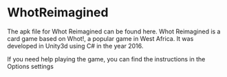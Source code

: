 # WhotReimagined
The apk file for Whot Reimagined can be found here. Whot Reimagined is a card game based on Whot!, a popular game in West Africa. It was developed in Unity3d using C# in the year 2016.

If you need help playing the game, you can find the instructions in the Options settings
